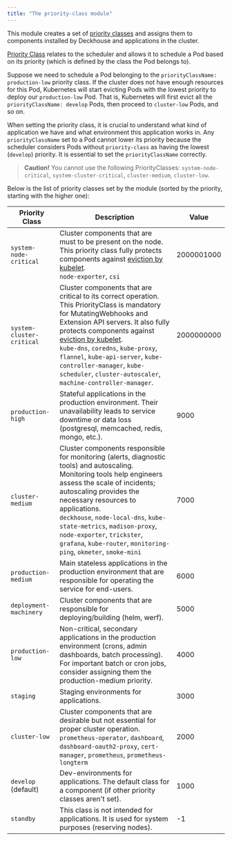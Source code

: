 ```yaml
---
title: "The priority-class module"
---
```


This module creates a set of [priority classes](https://kubernetes.io/docs/concepts/configuration/pod-priority-preemption/#priorityclass) and assigns them to components installed by Deckhouse and applications in the cluster.

[Priority Class](https://kubernetes.io/docs/concepts/configuration/pod-priority-preemption) relates to the scheduler and allows it to schedule a Pod based on its priority (which is defined by the class the Pod belongs to).

Suppose we need to schedule a Pod belonging to the `priorityClassName: production-low` priority class. If the cluster does not have enough resources for this Pod, Kubernetes will start evicting Pods with the lowest priority to deploy our `production-low` Pod.
That is, Kubernetes will first evict all the `priorityClassName: develop` Pods, then proceed to `cluster-low` Pods, and so on.

When setting the priority class, it is crucial to understand what kind of application we have and what environment this application works in. Any `priorityClassName` set to a Pod cannot lower its priority because the scheduler considers Pods without `priority-class` as having the lowest (`develop`) priority. It is essential to set the `priorityClassName` correctly.

> **Caution!** You cannot use the following PriorityClasses: `system-node-critical`, `system-cluster-critical`, `cluster-medium`, `cluster-low`.

Below is the list of priority classes set by the module (sorted by the priority, starting with the higher one):

| Priority Class            | Description                                                                                                                                                                                                                                                                                                                                                                                                                                                  | Value      |
|---------------------------|--------------------------------------------------------------------------------------------------------------------------------------------------------------------------------------------------------------------------------------------------------------------------------------------------------------------------------------------------------------------------------------------------------------------------------------------------------------|------------|
| `system-node-critical`    | Cluster components that are must to be present on the node. This priority class fully protects components against [eviction by kubelet](https://kubernetes.io/docs/tasks/administer-cluster/out-of-resource/).<br>`node-exporter`, `csi`                                                                                                                                                                                                                     | 2000001000 |
| `system-cluster-critical` | Cluster components that are critical to its correct operation. This PriorityClass is mandatory for MutatingWebhooks and Extension API servers. It also fully protects components against [eviction by kubelet](https://kubernetes.io/docs/tasks/administer-cluster/out-of-resource/).<br>`kube-dns`, `coredns`, `kube-proxy`, `flannel`, `kube-api-server`, `kube-controller-manager`, `kube-scheduler`, `cluster-autoscaler`, `machine-controller-manager`. | 2000000000 |
| `production-high`         | Stateful applications in the production environment. Their unavailability leads to service downtime or data loss (postgresql, memcached, redis, mongo, etc.).                                                                                                                                                                                                                                                                                                | 9000       |
| `cluster-medium`          | Cluster components responsible for monitoring (alerts, diagnostic tools) and autoscaling. Monitoring tools help engineers assess the scale of incidents; autoscaling provides the necessary resources to applications.<br>`deckhouse`, `node-local-dns`, `kube-state-metrics`, `madison-proxy`, `node-exporter`, `trickster`, `grafana`, `kube-router`, `monitoring-ping`, `okmeter`, `smoke-mini`                                                           | 7000       |
| `production-medium`       | Main stateless applications in the production environment that are responsible for operating the service for end-users.                                                                                                                                                                                                                                                                                                                                      | 6000       |
| `deployment-machinery`    | Cluster components that are responsible for deploying/building (helm, werf).                                                                                                                                                                                                                                                                                                                                                  | 5000       |
| `production-low`          | Non-critical, secondary applications in the production environment (crons, admin dashboards, batch processing). For important batch or cron jobs, consider assigning them the production-medium priority.                                                                                                                                                                                                                                                    | 4000       |
| `staging`                 | Staging environments for applications.                                                                                                                                                                                                                                                                                                                                                                                                                       | 3000       |
| `cluster-low`             | Cluster components that are desirable but not essential for proper cluster operation. <br>`prometheus-operator`, `dashboard`, `dashboard-oauth2-proxy`, `cert-manager`, `prometheus`, `prometheus-longterm`                                                                                                                                                                                                                                                  | 2000       |
| `develop` (default)       | Dev-environments for applications. The default class for a component (if other priority classes aren't set).                                                                                                                                                                                                                                                                                                                                                 | 1000       |
| `standby`                 | This class is not intended for applications. It is used for system purposes (reserving nodes).                                                                                                                                                                                                                                                                                                                                                               | -1         |
